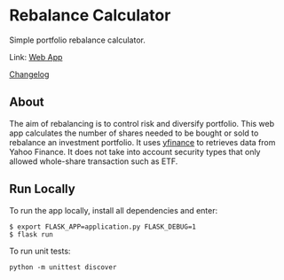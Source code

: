 # Rebalance Calculator

Simple portfolio rebalance calculator.

Link: [Web App](https://kingle.pythonanywhere.com/rebalance)

[Changelog](https://github.com/kennguyen01/rebalance-calculator/releases)

## About

The aim of rebalancing is to control risk and diversify portfolio. This web app calculates the number of shares needed to be bought or sold to rebalance an investment portfolio. It uses [yfinance](https://github.com/ranaroussi/yfinance) to retrieves data from Yahoo Finance. It does not take into account security types that only allowed whole-share transaction such as ETF. 

## Run Locally

To run the app locally, install all dependencies and enter:

```console
$ export FLASK_APP=application.py FLASK_DEBUG=1
$ flask run
```

To run unit tests:

```console
python -m unittest discover
```
